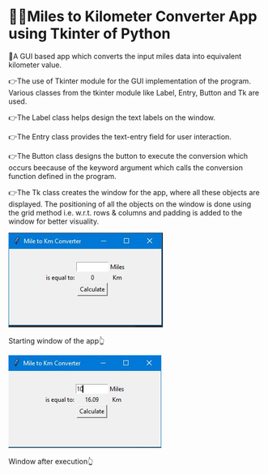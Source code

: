 # 🏃‍♂️Miles to Kilometer Converter App using Tkinter of Python

🌟A GUI based app which converts the input miles data into equivalent kilometer value.

👉The use of Tkinter module for the GUI implementation of the program. Various classes from the tkinter module 
like Label, Entry, Button and Tk are used.

👉The Label class helps design the text labels on the window.

👉The Entry class provides the text-entry field for user interaction.

👉The Button class designs the button to execute the conversion which occurs beecause of the keyword argument 
which calls the conversion function defined in the program.

👉The Tk class creates the window for the app, where all these objects are displayed. The positioning of all the 
objects on the window is done using the grid method i.e. w.r.t. rows & columns and padding is added to the window for better visuality.

![App Start window](https://github.com/bellaryyash23/tkinter_mile_to_km/blob/master/start.JPG?raw=true)

Starting window of the app👆

![App working window](https://github.com/bellaryyash23/tkinter_mile_to_km/blob/master/final.JPG?raw=true)

Window after execution👆
